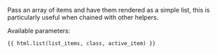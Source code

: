 Pass an array of items and have them rendered as a simple list, this is particularly useful when chained with other helpers.

Available parameters:

	{{ html.list(list_items, class, active_item) }}
